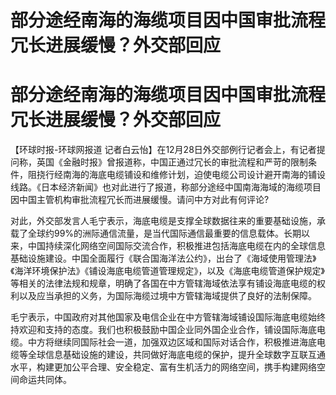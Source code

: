 # 部分途经南海的海缆项目因中国审批流程冗长进展缓慢？外交部回应

# 部分途经南海的海缆项目因中国审批流程冗长进展缓慢？外交部回应

【环球时报-环球网报道
记者白云怡】在12月28日外交部例行记者会上，有记者提问称，英国《金融时报》曾报道称，中国正通过冗长的审批流程和严苛的限制条件，阻挠行经南海的海底电缆铺设和维修计划，迫使电缆公司设计避开南海的铺设线路。《日本经济新闻》也对此进行了报道，称部分途经中国南海海域的海缆项目因中国主管机构审批流程冗长而进展缓慢。请问中方对此有何评论?

对此，外交部发言人毛宁表示，海底电缆是支撑全球数据往来的重要基础设施，承载了全球约99%的洲际通信流量，是当代国际通信最重要的信息载体。长期以来，中国持续深化网络空间国际交流合作，积极推进包括海底电缆在内的全球信息基础设施建设。中国全面履行《联合国海洋法公约》，出台了《海域使用管理法》《海洋环境保护法》《铺设海底电缆管道管理规定》，以及《海底电缆管道保护规定》等相关的法律法规和规章，明确了各国在中方管辖海域依法享有铺设海底电缆的权利以及应当承担的义务，为国际海缆过境中方管辖海域提供了良好的法制保障。

毛宁表示，中国政府对其他国家及电信企业在中方管辖海域铺设国际海底电缆始终持欢迎和支持的态度。我们也积极鼓励中国企业同外国企业合作，铺设国际海底电缆。中方将继续同国际社会一道，加强双边区域和国际对话合作，积极推进海底电缆等全球信息基础设施的建设，共同做好海底电缆的保护，提升全球数字互联互通水平，构建更加公平合理、安全稳定、富有生机活力的网络空间，携手构建网络空间命运共同体。


